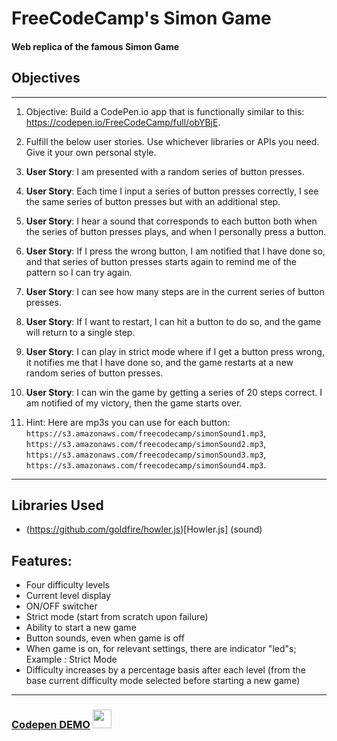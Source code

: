 # FreeCodeCamp's Simon Game
#### Web replica of the famous Simon Game

## Objectives
--- 


1. Objective: Build a CodePen.io app that is functionally similar to this: https://codepen.io/FreeCodeCamp/full/obYBjE.

2. Fulfill the below user stories. Use whichever libraries or APIs you need. Give it your own personal style.

3. **User Story**: I am presented with a random series of button presses.

4. **User Story**: Each time I input a series of button presses correctly, I see the same series of button presses but with an additional step.

5. **User Story**: I hear a sound that corresponds to each button both when the series of button presses plays, and when I personally press a button.

6. **User Story**: If I press the wrong button, I am notified that I have done so, and that series of button presses starts again to remind me of the pattern so I can try again.

7. **User Story**: I can see how many steps are in the current series of button presses.

8. **User Story**: If I want to restart, I can hit a button to do so, and the game will return to a single step.

9. **User Story**: I can play in strict mode where if I get a button press wrong, it notifies me that I have done so, and the game restarts at a new random series of button presses.

10. **User Story**: I can win the game by getting a series of 20 steps correct. I am notified of my victory, then the game starts over.

11. Hint: Here are mp3s you can use for each button: `https://s3.amazonaws.com/freecodecamp/simonSound1.mp3`, `https://s3.amazonaws.com/freecodecamp/simonSound2.mp3`, `https://s3.amazonaws.com/freecodecamp/simonSound3.mp3`, `https://s3.amazonaws.com/freecodecamp/simonSound4.mp3`.

---

## Libraries Used
- (https://github.com/goldfire/howler.js)[Howler.js] (sound)

## Features:
- Four difficulty levels
- Current level display
- ON/OFF switcher
- Strict mode (start from scratch upon failure)
- Ability to start a new game
- Button sounds, even when game is off
- When game is on, for relevant settings, there are indicator "led"s; Example : Strict Mode
- Difficulty increases by a percentage basis after each level (from the base current difficulty mode selected before starting a new game)


---

###  <a href="https://codepen.io/Slitthe/full/aVPGXv/" target="_blank">Codepen DEMO</a> <img src="https://cdn1.iconfinder.com/data/icons/simple-icons/256/codepen-256-black.png" height="30">
